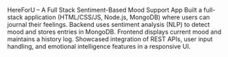 HereForU – A Full Stack Sentiment-Based Mood Support App
Built a full-stack application (HTML/CSS/JS, Node.js, MongoDB) where users can journal their feelings. Backend uses sentiment analysis (NLP) to detect mood and stores entries in MongoDB. Frontend displays current mood and maintains a history log. Showcased integration of REST APIs, user input handling, and emotional intelligence features in a responsive UI.